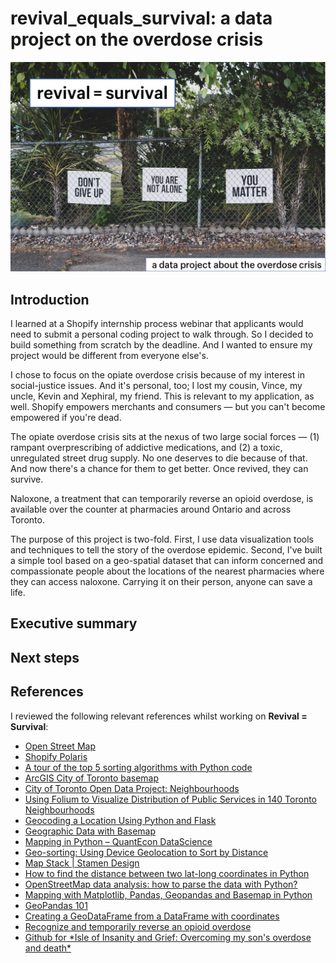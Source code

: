# revival_equals_survival: a data project on the overdose crisis

<img src="img/revival_hero_image-dan-meyers-unsplash.png">

## Introduction
I learned at a Shopify internship process webinar that applicants would need to submit a personal coding project to walk through. So I decided to build something from scratch by the deadline. And I wanted to ensure my project would be different from everyone else's. 

I chose to focus on the opiate overdose crisis because of my interest in social-justice issues. And it's personal, too; I lost my cousin, Vince, my uncle, Kevin and Xephiral, my friend. This is relevant to my application, as well. Shopify empowers merchants and consumers — but you can't become empowered if you're dead. 

The opiate overdose crisis sits at the nexus of two large social forces — (1) rampant overprescribing of addictive medications, and (2) a toxic, unregulated street drug supply. No one deserves to die because of that. And now there's a chance for them to get better. Once revived, they can survive.

Naloxone, a treatment that can temporarily reverse an opioid overdose, is available over the counter at pharmacies around Ontario and across Toronto. 

The purpose of this project is two-fold. First, I use data visualization tools and techniques to tell the story of the overdose epidemic. Second, I've built a simple tool based on a geo-spatial dataset that can inform concerned and compassionate people about the locations of the nearest pharmacies where they can access naloxone. Carrying it on their person, anyone can save a life. 





## Executive summary

## Next steps

## References
I reviewed the following relevant references whilst working on **Revival = Survival**:
<ul> 
<li><a href='http://www.openstreetmap.org'>Open Street Map</a></li>
<li><a href='https://polaris.shopify.com'>Shopify Polaris</a></li>
<li><a href='https://medium.com/@george.seif94/a-tour-of-the-top-5-sorting-algorithms-with-python-code-43ea9aa02889'>A tour of the top 5 sorting algorithms with Python code</a></li>
<li><a href='https://www.arcgis.com/home/webmap/viewer.html?webmap=b44592265a7e405d95be7d811e1a52ef'>ArcGIS City of Toronto basemap</a></li>
<li><a href='https://open.toronto.ca/dataset/neighbourhoods/'>City of Toronto Open Data Project: Neighbourhoods</a></li>
<li><a href='https://medium.com/@lisachen_7431/using-folium-to-visualize-distribution-of-public-services-in-140-toronto-neighbourhoods-e53271b7f43f?sk=cac47558e62ead38bd07e0e335f49c44&fbclid=IwAR2N5CnDwXumLtgUajXNiEWy8SP8IFGah8klYc8eIhkki-mOeel6YrJATDo'>Using Folium to Visualize Distribution of Public Services in 140 Toronto Neighbourhoods</a></li>
<li><a href='https://developer.here.com/blog/understanding-geocoding-with-python'>Geocoding a Location Using Python and Flask</a></li> 
<li><a href='https://jakevdp.github.io/PythonDataScienceHandbook/04.13-geographic-data-with-basemap.html'>Geographic Data with Basemap</a></li>
<li><a href='https://datascience.quantecon.org/applications/maps.html'>Mapping in Python – QuantEcon DataScience</a></li>
<li><a href='https://mobiforge.com/design-development/geo-sorting-using-device-geolocation-to-sort-distance'>Geo-sorting: Using Device Geolocation to Sort by Distance</a></li>
<li><a href='http://maps.stamen.com'>Map Stack | Stamen Design</a></li>
<li><a href='https://www.kite.com/python/answers/how-to-find-the-distance-between-two-lat-long-coordinates-in-python'>How to find the distance between two lat-long coordinates in Python</a></li>
<li><a href='https://oslandia.com/en/2017/07/03/openstreetmap-data-analysis-how-to-parse-the-data-with-python/'>OpenStreetMap data analysis: how to parse the data with Python?</li></a>
<li><a href='https://towardsdatascience.com/mapping-with-matplotlib-pandas-geopandas-and-basemap-in-python-d11b57ab5dac'>Mapping with Matplotlib, Pandas, Geopandas and Basemap in Python</a></li>
<li><a href='https://towardsdatascience.com/geopandas-101-plot-any-data-with-a-latitude-and-longitude-on-a-map-98e01944b972'>GeoPandas 101</a></li>
<li><a href='https://geopandas.readthedocs.io/en/latest/gallery/create_geopandas_from_pandas.html'>Creating a GeoDataFrame from a DataFrame with coordinates</a></li>
<li><a href='https://www.ontario.ca/page/get-naloxone-kits-free'>Recognize and temporarily reverse an opioid overdose</a></li>
<li><a href='https://github.com/mcrr/isleofinsanityandhope/'>Github for *Isle of Insanity and Grief: Overcoming my son's overdose and death*</a></li>
</ul>